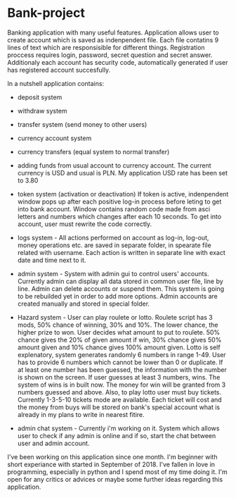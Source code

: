 # Bank-project
Banking application with many useful features. Application allows user to create account which is saved as indenpendent file. Each file contatins 9 lines of text which are responsisible for different things. Registration proccess requires login, password, secret question and secret answer. Additionaly each account has security code, automatically generated if user has registered account succesfully.

In a nutshell application contains:

- deposit system
- withdraw system
- transfer system (send money to other users)
- currency account system
- currency transfers (equal system to normal transfer)
- adding funds from usual account to currency account. The current currency is USD and usual is PLN. My application USD rate has been set to 3.80
- token system (activation or deactivation) If token is active, indenpendent window pops up after each positive log-in process before leting to get into bank account. Window contains random code made from asci letters and numbers which changes after each 10 seconds. To get into account, user must rewrite the code correctly.
- logs system - All actions performed on account as log-in, log-out, money operations etc. are saved in separate folder, in spearate file related with username. Each action is written in separate line with exact date and time next to it.

- admin system - System with admin gui to control users' accounts. Currently admin can display all data stored in common user file, line by line. Admin can delete accounts or suspend them. This system is going to be rebuilded yet in order to add more options. Admin accounts are created manually and stored in special folder.

- Hazard system - User can play roulete or lotto. Roulete script has 3 mods, 50% chance of winning, 30% and 10%. The lower chance, the higher prize to won. User decides what amount to put to roulete. 50% chance gives the 20% of given amount if win, 30% chance gives 50% amount given and 10% chance gives 100% amount given. Lotto is self explenatory, system generates randomly 6 numbers in range 1-49. User has to provide 6 numbers which cannot be lower than 0 or duplicate. If at least one number has been guessed, the information with the number is shown on the screen. If user guesses at least 3 numbers, wins. The system of wins is in built now. The money for win will be granted from 3 numbers guessed and above. Also, to play lotto user must buy tickets. Currently 1-3-5-10 tickets mode are available. Each ticket will cost and the money from buys will be stored on bank's special account what is already in my plans to write in nearest fitire.

- admin chat system - Currently i'm working on it. System which allows user to check if any admin is online and if so, start the chat between user and admin account.


I've been working on this application since one month. I'm beginner with short experiance with started in September of 2018. I've fallen in love in programming, especially in python and I spend most of my time doing it. I'm open for any critics or advices or maybe some further ideas regarding this application. 

